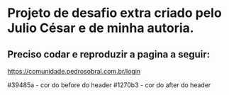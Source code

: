 
# Projeto de desafio extra criado pelo Julio César e de minha autoria.

## Preciso codar e reproduzir a pagina a seguir:

https://comunidade.pedrosobral.com.br/login


#39485a - cor do before do header
#1270b3 - cor do after do header